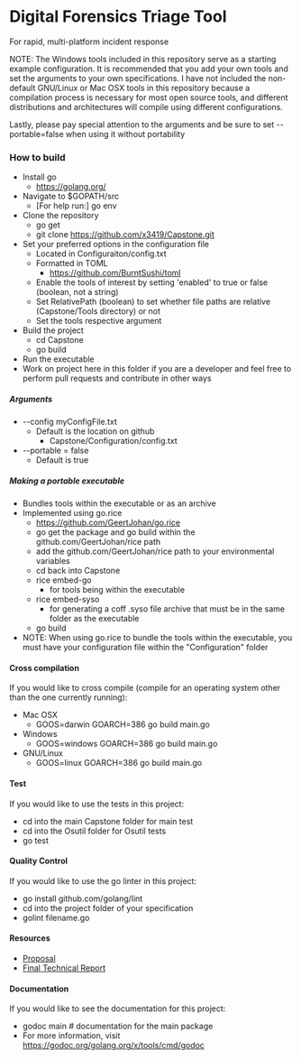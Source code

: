 # Digital Forensics Triage Tool

For rapid, multi-platform incident response

NOTE: The Windows tools included in this repository serve as a starting example configuration. It is recommended that you add your own tools and set the arguments to your own specifications. I have not included the non-default GNU/Linux or Mac OSX tools in this repository because a compilation process is necessary for most open source tools, and different distributions and architectures will compile using different configurations.

Lastly, please pay special attention to the arguments and be sure to set --portable=false when using it without portability 

### How to build

  - Install go
    - https://golang.org/
  - Navigate to $GOPATH/src
    - [For help run:] go env
  - Clone the repository
    - go get
    - git clone https://github.com/x3419/Capstone.git
  - Set your preferred options in the configuration file
    - Located in Configuraiton/config.txt
    - Formatted in TOML
      - https://github.com/BurntSushi/toml
    - Enable the tools of interest by setting 'enabled' to true or false (boolean, not a string)
    - Set RelativePath (boolean) to set whether file paths are relative (Capstone/Tools directory) or not
    - Set the tools respective argument
  - Build the project
    - cd Capstone
    - go build
  - Run the executable
  - Work on project here in this folder if you are a developer and feel free to perform pull requests and contribute in other ways

##### Arguments
  - --config myConfigFile.txt
    - Default is the location on github
      - Capstone/Configuration/config.txt
  - --portable = false
    - Default is true
    
##### Making a portable executable
  - Bundles tools within the executable or as an archive
  - Implemented using go.rice
    - https://github.com/GeertJohan/go.rice
    - go get the package and go build within the github.com/GeertJohan/rice path
    - add the github.com/GeertJohan/rice path to your environmental variables
    - cd back into Capstone
    - rice embed-go
      - for tools being within the executable
    - rice embed-syso
      - for generating a coff .syso file archive that must be in the same folder as the executable
    - go build
  - NOTE: When using go.rice to bundle the tools within the executable, you must have your configuration file within the "Configuration" folder
  

#### Cross compilation
 If you would like to cross compile (compile for an operating system other than the one currently running):
  - Mac OSX
    - GOOS=darwin GOARCH=386 go build main.go
  - Windows
    - GOOS=windows GOARCH=386 go build main.go
  - GNU/Linux
    - GOOS=linux GOARCH=386 go build main.go
    
    
 #### Test
 If you would like to use the tests in this project:
  - cd into the main Capstone folder for main test
  - cd into the Osutil folder for Osutil tests
  - go test
  
 #### Quality Control
 If you would like to use the go linter in this project:
  - go install github.com/golang/lint
  - cd into the project folder of your specification
  - golint filename.go

#### Resources
  - [Proposal](https://github.com/x3419/Capstone/blob/master/Project%20Proposal.md)
  - [Final Technical Report](https://github.com/x3419/Capstone/blob/master/Final%20Technical%20Report.MD)
  
#### Documentation
If you would like to see the documentation for this project:
  - godoc main # documentation for the main package
  - For more information, visit https://godoc.org/golang.org/x/tools/cmd/godoc
